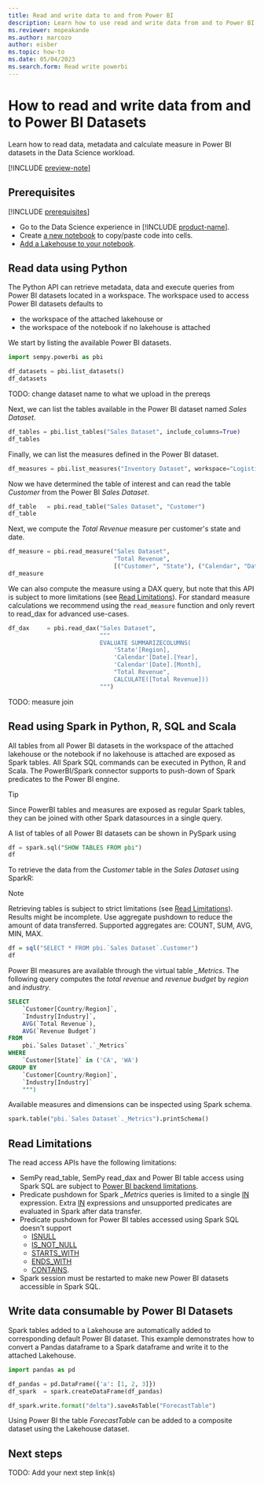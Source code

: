 ```yaml
---
title: Read and write data to and from Power BI
description: Learn how to use read and write data from and to Power BI in the Data Science workload.
ms.reviewer: mopeakande
ms.author: marcozo
author: eisber
ms.topic: how-to
ms.date: 05/04/2023
ms.search.form: Read write powerbi
---
```


# How to read and write data from and to Power BI Datasets

Learn how to read data, metadata and calculate measure in Power BI datasets in the Data Science workload.

[!INCLUDE [preview-note](../includes/preview-note.md)]

## Prerequisites

[!INCLUDE [prerequisites](includes/prerequisites.md)]
- Go to the Data Science experience in [!INCLUDE [product-name](../includes/product-name.md)].
- Create [a new notebook](../data-engineering/how-to-use-notebook.md#create-notebooks) to copy/paste code into cells.
- [Add a Lakehouse to your notebook](../data-engineering/how-to-use-notebook.md#connect-lakehouses-and-notebooks).


## Read data using Python

The Python API can retrieve metadata, data and execute queries from Power BI datasets located in a workspace. The workspace used to access Power BI datasets defaults to

- the workspace of the attached lakehouse or
- the workspace of the notebook if no lakehouse is attached

We start by listing the available Power BI datasets.

```python
import sempy.powerbi as pbi

df_datasets = pbi.list_datasets()
df_datasets
```

TODO: change dataset name to what we upload in the prereqs

Next, we can list the tables available in the Power BI dataset named _Sales Dataset_.

```python
df_tables = pbi.list_tables("Sales Dataset", include_columns=True)
df_tables
```

Finally, we can list the measures defined in the Power BI dataset.

```python
df_measures = pbi.list_measures("Inventory Dataset", workspace="Logistics Workspace")
```

Now we have determined the table of interest and can read the table _Customer_ from the Power BI _Sales Dataset_.

```python
df_table   = pbi.read_table("Sales Dataset", "Customer")
df_table
```

Next, we compute the _Total Revenue_ measure per customer's state and date. 

```python
df_measure = pbi.read_measure("Sales Dataset",
                              "Total Revenue",
                              [("Customer", "State"), ("Calendar", "Date")]
df_measure
```

We can also compute the measure using a DAX query, but note that this API is subject to more limitations (see [Read Limitations](#read-limitations)). For standard measure calculations we recommend using the `read_measure` function and only revert to read_dax for advanced use-cases.

```python
df_dax     = pbi.read_dax("Sales Dataset",
                          """
                          EVALUATE SUMMARIZECOLUMNS(
                              'State'[Region],
                              'Calendar'[Date].[Year],
                              'Calendar'[Date].[Month],
                              "Total Revenue",
                              CALCULATE([Total Revenue]))
                          """)
```

TODO: measure join

## Read using Spark in Python, R, SQL and Scala

All tables from all Power BI datasets in the workspace of the attached lakehouse or the notebook if no lakehouse is attached are exposed as Spark tables. All Spark SQL commands can be executed in Python, R and Scala.
The PowerBI/Spark connector supports to push-down of Spark predicates to the Power BI engine.

> [!TIP]
> Since PowerBI tables and measures are exposed as regular Spark tables, they can be joined with other Spark datasources in a single query.

A list of tables of all Power BI datasets can be shown in PySpark using

```sql
df = spark.sql("SHOW TABLES FROM pbi")
df
```

To retrieve the data from the *Customer* table in the *Sales Dataset* using SparkR:

> [!NOTE]
> Retrieving tables is subject to strict limitations (see [Read Limitations](#read-limitations)). Results might be incomplete.
> Use aggregate pushdown to reduce the amount of data transferred.
> Supported aggregates are: COUNT, SUM, AVG, MIN, MAX.

```R
df = sql("SELECT * FROM pbi.`Sales Dataset`.Customer")
df
```

Power BI measures are available through the virtual table *_Metrics*. The following query computes the *total revenue* and *revenue budget* by *region* and *industry*.

```sql
SELECT
    `Customer[Country/Region]`,
    `Industry[Industry]`,
    AVG(`Total Revenue`),
    AVG(`Revenue Budget`)
FROM
    pbi.`Sales Dataset`.`_Metrics`
WHERE
    `Customer[State]` in ('CA', 'WA')
GROUP BY
    `Customer[Country/Region]`,
    `Industry[Industry]`
    """)
```

Available measures and dimensions can be inspected using Spark schema.

```python
spark.table("pbi.`Sales Dataset`._Metrics").printSchema()
```

## Read Limitations

The read access APIs have the following limitations:

- SemPy read_table, SemPy read_dax and Power BI table access using Spark SQL are subject to [Power BI backend limitations](/rest/api/power-bi/datasets/execute-queries#limitations).
- Predicate pushdown for Spark *_Metrics* queries is limited to a single [IN](https://spark.apache.org/docs/3.3.0/api/sql/index.html#in) expression. Extra [IN](https://spark.apache.org/docs/3.3.0/api/sql/index.html#in) expressions and unsupported predicates are evaluated in Spark after data transfer.
- Predicate pushdown for Power BI tables accessed using Spark SQL doesn't support
  - [ISNULL](https://spark.apache.org/docs/3.3.0/api/sql/#isnull)
  - [IS_NOT_NULL](https://spark.apache.org/docs/3.3.0/api/sql/#isnotnull)
  - [STARTS_WITH](https://spark.apache.org/docs/3.3.0/api/sql/#startswith)
  - [ENDS_WITH](https://spark.apache.org/docs/3.3.0/api/sql/#endswith)
  - [CONTAINS](https://spark.apache.org/docs/3.3.0/api/sql/#contains).
- Spark session must be restarted to make new Power BI datasets accessible in Spark SQL.

## Write data consumable by Power BI Datasets

Spark tables added to a Lakehouse are automatically added to corresponding default Power BI dataset.
This example demonstrates how to convert a Pandas dataframe to a Spark dataframe and write it to the attached Lakehouse.

```python
import pandas as pd

df_pandas = pd.DataFrame({'a': [1, 2, 3]})
df_spark  = spark.createDataFrame(df_pandas)

df_spark.write.format("delta").saveAsTable("ForecastTable")
```

Using Power BI the table *ForecastTable* can be added to a composite dataset using the Lakehouse dataset.

<!-- 5. Next steps ------------------------------------------------------------------------

Required: Provide at least one next step and no more than three. Include some context so the 
customer can determine why they would click the link.
Add a context sentence for the following links.

-->

## Next steps
TODO: Add your next step link(s)

<!--
Remove all the comments in this template before you sign-off or merge to the main branch.

-->